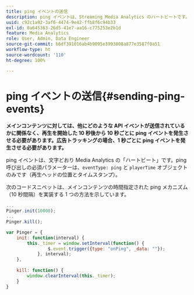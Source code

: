 ```yaml
---
title: ping イベントの送信
description: ping イベントは、Streaming Media Analytics のハートビートです。メインコンテンツまたは広告トラッキング用の時間指定 ping を送信する方法を説明します。
uuid: c92c1a92-3af6-4474-9e42-ffb8f6c94b33
exl-id: 0a645363-26d5-41e7-aa16-c775253e2b1d
feature: Media Analytics
role: User, Admin, Data Engineer
source-git-commit: b6df391016ab4b9095e3993808a877e3587f0a51
workflow-type: ht
source-wordcount: '110'
ht-degree: 100%

---
```


# ping イベントの送信{#sending-ping-events}

**メインコンテンツに対しては、他にどのような API イベントが送信されているかに関係なく、再生を開始した 10 秒後から 10 秒ごとに ping イベントを発生させる必要があります。広告トラッキングの場合、1 秒ごとに ping イベントを発生させる必要があります。**

ping イベントは、文字どおり Media Analytics の「ハートビート」です。ping 呼び出しの必須パラメーターは、`eventType: ping` と `playerTime` オブジェクトのみです（再生ヘッドの位置とタイムスタンプ）。

次のコードスニペットは、メインコンテンツの時間指定された ping メカニズム（10 秒間隔）を実装する 1 つの方法を示しています。

```js
... 
Pinger.init(10000); 
... 
Pinger.kill();

var Pinger = { 
    init: function(interval) { 
        this._timer = window.setInterval(function() { 
                $.event.trigger({type: "onPing", _data: ""}); 
            }, interval); 
    }, 
     
    kill: function() { 
        window.clearInterval(this._timer); 
    } 
}
```
